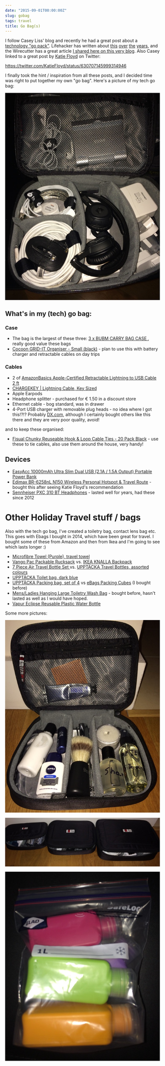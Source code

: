 ```yaml
---
date: "2015-09-01T00:00:00Z"
slug: gobag
tags: travel
title: Go Bag(s)
---
```


I follow Casey Liss' blog and recently he had a great post about a [technology "go pack"][casey]. Lifehacker has written about [this][lh1] [over][lh2] [the][lh3] [years][lh4], and the Wirecutter has a great article [I shared here on this very blog][wirecutter]. Also Casey linked to a great post by [Katie Floyd][katie] on Twitter:

https://twitter.com/KatieFloyd/status/630707145999314946

I finally took the hint / inspiration from all these posts, and I decided time was right to put together my own "go bag". Here's a picture of my tech go bag:

![Neil's Tech Go Bag][ngobag]


## What's in my (tech) go bag:

### Case
* The bag is the largest of these three: [3 x BUBM CARRY BAG CASE ][bubm], really good value these bags
* [Cocoon GRID-IT Organiser - Small (black)][organiser] - plan to use this with battery charger and retractable cables on day trips

### Cables
* 2 of [AmazonBasics Apple-Certified Retractable Lightning to USB Cable 2 ft][retract] 
* [CHARGEKEY | Lightning Cable, Key Sized][chargekey]
* Apple Earpods
* Headphone splitter - purchased for &euro; 1.50 in a discount store
* Ethernet cable - bog standard, was in drawer
* 4-Port USB charger with removable plug heads - no idea where I got this!?!? Probably [DX.com][], although I certainly bought others like this there and they are very poor quality, avoid!

and to keep these organised:
* [Fisual Chunky Reuseable Hook & Loop Cable Ties - 20 Pack Black][ties] - use these to tie cables, also use them around the house, very handy!

## Devices
* [EasyAcc 10000mAh Ultra Slim Dual USB (2.1A / 1.5A Output) Portable Power Bank][easyacc]
* [Edimax BR-6258nL N150 Wireless Personal Hotspot & Travel Route][edimax] - bought this after seeing Katie Floyd's recommendation
* [Sennheiser PXC 310 BT Headphones][senn] - lasted well for years, had these since 2012


# Other Holiday Travel stuff / bags
Also with the tech go bag, I've created a toiletry bag, contact lens bag etc. This goes with Ebags I bought in 2014, which have been great for travel. I bought some of these from Amazon and then from Ikea and I'm going to see which lasts longer :)

* [Microfibre Towel (Purple), travel towel][towel]
* [Vango Pac Packable Rucksack][backpack] vs. [IKEA KNALLA Backpack][knalla]
* [7 Piece Air Travel Bottle Set ][bottle] vs. [UPPTÄCKA Travel Bottles, assorted colours][upp]
* [UPPTÄCKA Toilet bag, dark blue][toiletry bag]
* [UPPTÄCKA Packing bag, set of 4][pack bag] vs [eBags Packing Cubes][ebags] (I bought before)
* [Mens/Ladies Hanging Large Toiletry Wash Bag][toilet bag 2] - bought before, hasn't lasted as well as I would have hoped.
* [Vapur Eclipse Reusable Plastic Water Bottle][water]

Some more pictures:

![Neil's Grooming Bag][groombag]

![3 sizes of BUBM bags][bubmbags]

![IKEA travel bottles in freezer bags][uppbottles]

[casey]: http://www.caseyliss.com/2015/8/9/go-pack
[lh1]: http://lifehacker.com/5903929/put-together-a-killer-go-bag-this-weekend
[lh2]: http://lifehacker.com/the-tech-commuters-go-bag-1279587407
[lh3]: http://lifehacker.com/the-tech-essentials-daily-bag-1723128314
[lh4]: http://lifehacker.com/the-geek-essentials-bag-1441875871
[wirecutter]: https://ngrogan.com/holiday-gadgets 
[katie]: http://katiefloyd.com/blog/creating-a-tech-go-bag
[bubm]: https://www.amazon.co.uk/gp/product/B00KPW8CKS/ref=oh_aui_detailpage_o03_s00?ie=UTF8&psc=1&tag=neigrossit06-21
[retract]: https://www.amazon.co.uk/gp/product/B00M4QAS14/ref=oh_aui_detailpage_o02_s01?ie=UTF8&psc=1&tag=neigrossit06-21
[easyacc]: https://www.amazon.co.uk/gp/product/B00H9BEC8E/ref=oh_aui_detailpage_o03_s01?ie=UTF8&psc=1&tag=neigrossit06-21
[edimax]: https://www.amazon.co.uk/gp/product/B00ADHPP6Y/ref=oh_aui_detailpage_o00_s00?ie=UTF8&psc=1&tag=neigrossit06-21
[organiser]: https://www.amazon.co.uk/gp/product/B002HU9LJC/ref=oh_aui_detailpage_o02_s00?ie=UTF8&psc=1&tag=neigrossit06-21
[DX.com]: http://www.dx.com
[ties]: https://www.amazon.co.uk/gp/product/B001RPWPQE/ref=oh_aui_detailpage_o02_s01?ie=UTF8&psc=1&tag=neigrossit06-21
[chargekey]: https://www.amazon.co.uk/gp/product/B00IIYAIVG/ref=oh_aui_detailpage_o03_s01?ie=UTF8&psc=1&tag=neigrossit06-21
[senn]: https://www.amazon.co.uk/gp/product/B002YOENAS/ref=oh_aui_detailpage_o06_s00?ie=UTF8&psc=1&tag=neigrossit06-21
[towel]: https://www.amazon.co.uk/gp/product/B00C0C5UV0/ref=oh_aui_detailpage_o01_s00?ie=UTF8&psc=1&tag=neigrossit06-21
[backpack]: https://www.amazon.co.uk/gp/product/B009T17T96/ref=oh_aui_detailpage_o02_s01?ie=UTF8&psc=1&tag=neigrossit06-21
[bottle]: https://www.amazon.co.uk/gp/product/B002FGTJPE/ref=oh_aui_detailpage_o02_s01?ie=UTF8&psc=1&tag=neigrossit06-21
[knalla]: http://www.ikea.com/ie/en/catalog/products/00282325/
[upp]: http://www.ikea.com/ie/en/catalog/products/90235117/
[toiletry bag]: http://www.ikea.com/ie/en/catalog/products/30214009/#/90214006
[toilet bag 2]: https://www.amazon.co.uk/gp/product/B0085UI60S/ref=oh_aui_detailpage_o04_s00?ie=UTF8&psc=1&tag=neigrossit06-21
[water]: https://www.amazon.co.uk/gp/product/B00BI9AM3C/ref=oh_aui_detailpage_o03_s00?ie=UTF8&psc=1&tag=neigrossit06-21
[pack bag]: http://www.ikea.com/ie/en/catalog/products/30235115/
[ebags]: https://www.amazon.co.uk/gp/product/B0013KGEJW/ref=oh_aui_detailpage_o05_s00?ie=UTF8&psc=1&tag=neigrossit06-21

[ngobag]: /img/15/techbag.jpeg
[groombag]: /img/15/groombag.jpeg
[bubmbags]: /img/15/bubmbags.jpeg
[uppbottles]: /img/15/uppbottles.jpeg

